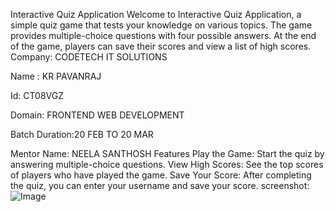 Interactive Quiz Application Welcome to Interactive Quiz Application, a simple quiz game that tests your knowledge on various topics. The game provides multiple-choice questions with four possible answers. At the end of the game, players can save their scores and view a list of high scores. Company: CODETECH IT SOLUTIONS

Name : KR PAVANRAJ

Id: CT08VGZ

Domain: FRONTEND WEB DEVELOPMENT

Batch Duration:20 FEB TO 20 MAR

Mentor Name: NEELA SANTHOSH Features Play the Game: Start the quiz by answering multiple-choice questions. View High Scores: See the top scores of players who have played the game. Save Your Score: After completing the quiz, you can enter your username and save your score. 
screenshot:
![Image](https://github.com/user-attachments/assets/547bffcf-ccba-4eb9-86b6-38f68e688570)
